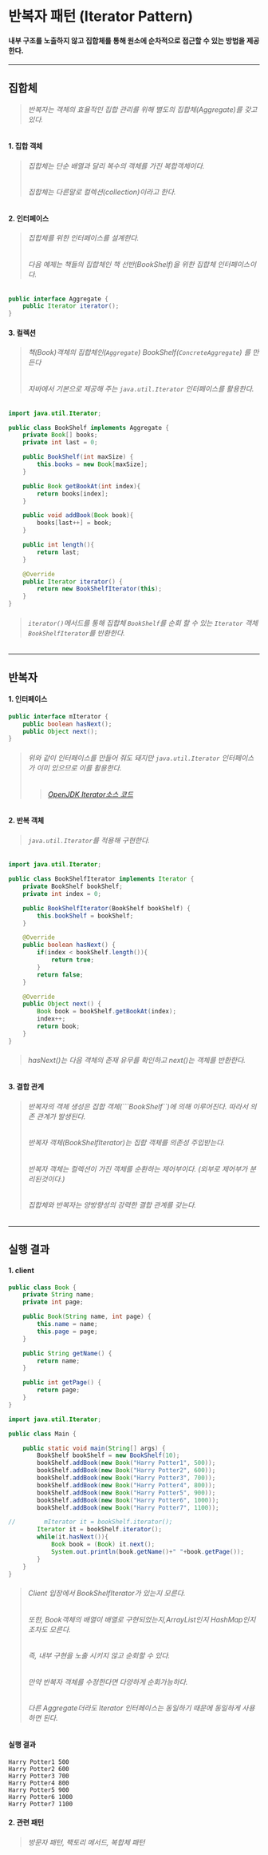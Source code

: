 # 반복자 패턴 (Iterator Pattern)
#### 내부 구조를 노출하지 않고 집합체를 통해 원소에 순차적으로 접근할 수 있는 방법을 제공한다.

---
## 집합체 
> ###### 반복자는 객체의 효율적인 집합 관리를 위해 별도의 집합체(Aggregate)를 갖고있다.

#### 1. 집합 객체 
> ###### 집합체는 단순 배열과 달리 복수의 객체를 가진 복합객체이다.
> ###### 집합체는 다른말로 컬렉션(collection)이라고 한다.

#### 2. 인터페이스
> ###### 집합체를 위한 인터페이스를 설계한다.
> ###### 다음 예제는 책들의 집합체인 책 선반(BookShelf)을 위한 집합체 인터페이스이다.
```java
public interface Aggregate {
    public Iterator iterator();
}
```
#### 3. 컬렉션
> ###### 책(Book)객체의 집합체인(```Aggregate```) BookShelf(```ConcreteAggregate```) 를 만든다
> ###### 자바에서 기본으로 제공해 주는 ```java.util.Iterator``` 인터페이스를 활용한다.
```java
import java.util.Iterator;

public class BookShelf implements Aggregate {
    private Book[] books;
    private int last = 0;

    public BookShelf(int maxSize) {
        this.books = new Book[maxSize];
    }

    public Book getBookAt(int index){
        return books[index];
    }

    public void addBook(Book book){
        books[last++] = book;
    }

    public int length(){
        return last;
    }

    @Override
    public Iterator iterator() {
        return new BookShelfIterator(this);
    }
}
```
> ###### ```iterator()```메서드를 통해 집합체 ```BookShelf```를 순회 할 수 있는 ```Iterator``` 객체 ```BookShelfIterator```를 반환한다.

---
## 반복자

#### 1. 인터페이스
```java
public interface mIterator {
    public boolean hasNext();
    public Object next();
}
```
> ###### 위와 같이 인터페이스를 만들어 줘도 돼지만 ```java.util.Iterator``` 인터페이스가 이미 있으므로 이를 활용한다.
> > ###### [OpenJDK Iterator소스 코드](http://hg.openjdk.java.net/lambda/lambda/jdk/file/tip/src/share/classes/java/util/Iterator.java)
#### 2. 반복 객체
> ###### ```java.util.Iterator```를 적용해 구현한다.
```java
import java.util.Iterator;

public class BookShelfIterator implements Iterator {
    private BookShelf bookShelf;
    private int index = 0;

    public BookShelfIterator(BookShelf bookShelf) {
        this.bookShelf = bookShelf;
    }

    @Override
    public boolean hasNext() {
        if(index < bookShelf.length()){
            return true;
        }
        return false;
    }

    @Override
    public Object next() {
        Book book = bookShelf.getBookAt(index);
        index++;
        return book;
    }
}
```
> ###### hasNext()는 다음 객체의 존재 유무를 확인하고 next()는 객체를 반환한다.

#### 3. 결합 관계
> ###### 반복자의 객체 생성은 집합 객체(```BookShelf``)에 의해 이루어진다. 따라서 의존 관계가 발생된다.
> ###### 반복자 객체(BookShelfIterator)는 집합 객체를 의존성 주입받는다.
> ###### 반복자 객체는 컬렉션이 가진 객체를 순환하는 제어부이다. (외부로 제어부가 분리된것이다.)
> ###### 집합체와 반복자는 양방향성의 강력한 결합 관계를 갖는다.

---
## 실행 결과

#### 1. client
```java
public class Book {
    private String name;
    private int page;

    public Book(String name, int page) {
        this.name = name;
        this.page = page;
    }

    public String getName() {
        return name;
    }

    public int getPage() {
        return page;
    }
}

import java.util.Iterator;

public class Main {

    public static void main(String[] args) {
	    BookShelf bookShelf = new BookShelf(10);
	    bookShelf.addBook(new Book("Harry Potter1", 500));
	    bookShelf.addBook(new Book("Harry Potter2", 600));
	    bookShelf.addBook(new Book("Harry Potter3", 700));
	    bookShelf.addBook(new Book("Harry Potter4", 800));
	    bookShelf.addBook(new Book("Harry Potter5", 900));
	    bookShelf.addBook(new Book("Harry Potter6", 1000));
	    bookShelf.addBook(new Book("Harry Potter7", 1100));

//        mIterator it = bookShelf.iterator();
        Iterator it = bookShelf.iterator();
        while(it.hasNext()){
            Book book = (Book) it.next();
            System.out.println(book.getName()+" "+book.getPage());
        }
    }
}
```
> ###### Client 입장에서 BookShelfIterator가 있는지 모른다.
> ###### 또한, Book객체의 배열이 배열로 구현되었는지,ArrayList인지 HashMap인지 조차도 모른다.
> ###### 즉, 내부 구현을 노출 시키지 않고 순회할 수 있다.
> ###### 만약 반복자 객체를 수정한다면 다양하게 순회가능하다.
> ###### 다른 Aggregate더라도 Iterator 인터페이스는 동일하기 때문에 동일하게 사용하면 된다.

#### 실행 결과
```aidl
Harry Potter1 500
Harry Potter2 600
Harry Potter3 700
Harry Potter4 800
Harry Potter5 900
Harry Potter6 1000
Harry Potter7 1100
```
#### 2. 관련 패턴
> ###### 방문자 패턴, 팩토리 메서드, 복합체 패턴